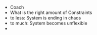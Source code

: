 * Coach
* What is the right amount of Constraints
* to less: System is ending in chaos
* to much: System becomes unflexible
* 